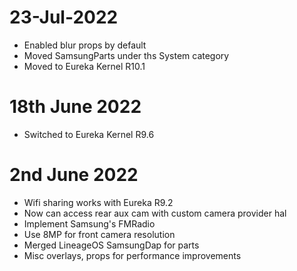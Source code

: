 # 23-Jul-2022
- Enabled blur props by default
- Moved SamsungParts under ths System category
- Moved to Eureka Kernel R10.1

# 18th June 2022 

- Switched to Eureka Kernel R9.6

# 2nd June 2022 

- Wifi sharing works with Eureka R9.2
- Now can access rear aux cam with custom camera provider hal
- Implement Samsung's FMRadio
- Use 8MP for front camera resolution
- Merged LineageOS SamsungDap for parts
- Misc overlays, props for performance improvements

